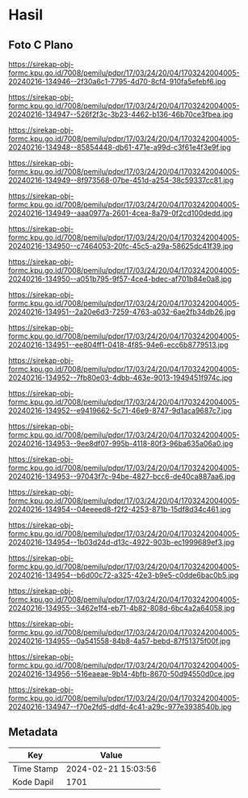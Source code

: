 # Hasil

## Foto C Plano

https://sirekap-obj-formc.kpu.go.id/7008/pemilu/pdpr/17/03/24/20/04/1703242004005-20240216-134946--2f30a6c1-7795-4d70-8cf4-910fa5efebf6.jpg

https://sirekap-obj-formc.kpu.go.id/7008/pemilu/pdpr/17/03/24/20/04/1703242004005-20240216-134947--526f2f3c-3b23-4462-b136-46b70ce3fbea.jpg

https://sirekap-obj-formc.kpu.go.id/7008/pemilu/pdpr/17/03/24/20/04/1703242004005-20240216-134948--85854448-db61-471e-a99d-c3f61e4f3e9f.jpg

https://sirekap-obj-formc.kpu.go.id/7008/pemilu/pdpr/17/03/24/20/04/1703242004005-20240216-134949--8f973568-07be-451d-a254-38c59337cc81.jpg

https://sirekap-obj-formc.kpu.go.id/7008/pemilu/pdpr/17/03/24/20/04/1703242004005-20240216-134949--aaa0977a-2601-4cea-8a79-0f2cd100dedd.jpg

https://sirekap-obj-formc.kpu.go.id/7008/pemilu/pdpr/17/03/24/20/04/1703242004005-20240216-134950--c7464053-20fc-45c5-a29a-58625dc41f39.jpg

https://sirekap-obj-formc.kpu.go.id/7008/pemilu/pdpr/17/03/24/20/04/1703242004005-20240216-134950--a051b795-9f57-4ce4-bdec-af701b84e0a8.jpg

https://sirekap-obj-formc.kpu.go.id/7008/pemilu/pdpr/17/03/24/20/04/1703242004005-20240216-134951--2a20e6d3-7259-4763-a032-6ae2fb34db26.jpg

https://sirekap-obj-formc.kpu.go.id/7008/pemilu/pdpr/17/03/24/20/04/1703242004005-20240216-134951--ee804ff1-0418-4f85-94e6-ecc6b8779513.jpg

https://sirekap-obj-formc.kpu.go.id/7008/pemilu/pdpr/17/03/24/20/04/1703242004005-20240216-134952--7fb80e03-4dbb-463e-9013-1949451f974c.jpg

https://sirekap-obj-formc.kpu.go.id/7008/pemilu/pdpr/17/03/24/20/04/1703242004005-20240216-134952--e9419662-5c71-46e9-8747-9d1aca9687c7.jpg

https://sirekap-obj-formc.kpu.go.id/7008/pemilu/pdpr/17/03/24/20/04/1703242004005-20240216-134953--9ee8df07-995b-4118-80f3-96ba635a06a0.jpg

https://sirekap-obj-formc.kpu.go.id/7008/pemilu/pdpr/17/03/24/20/04/1703242004005-20240216-134953--97043f7c-94be-4827-bcc6-de40ca887aa6.jpg

https://sirekap-obj-formc.kpu.go.id/7008/pemilu/pdpr/17/03/24/20/04/1703242004005-20240216-134954--04eeeed8-f2f2-4253-871b-15df8d34c461.jpg

https://sirekap-obj-formc.kpu.go.id/7008/pemilu/pdpr/17/03/24/20/04/1703242004005-20240216-134954--1b03d24d-d13c-4922-903b-ec1999689ef3.jpg

https://sirekap-obj-formc.kpu.go.id/7008/pemilu/pdpr/17/03/24/20/04/1703242004005-20240216-134954--b6d00c72-a325-42e3-b9e5-c0dde6bac0b5.jpg

https://sirekap-obj-formc.kpu.go.id/7008/pemilu/pdpr/17/03/24/20/04/1703242004005-20240216-134955--3462e1f4-eb71-4b82-808d-6bc4a2a64058.jpg

https://sirekap-obj-formc.kpu.go.id/7008/pemilu/pdpr/17/03/24/20/04/1703242004005-20240216-134955--0a541558-84b8-4a57-bebd-87f51375f00f.jpg

https://sirekap-obj-formc.kpu.go.id/7008/pemilu/pdpr/17/03/24/20/04/1703242004005-20240216-134956--516eaeae-9b14-4bfb-8670-50d94550d0ce.jpg

https://sirekap-obj-formc.kpu.go.id/7008/pemilu/pdpr/17/03/24/20/04/1703242004005-20240216-134947--f70e2fd5-ddfd-4c41-a29c-977e3938540b.jpg


## Metadata

| Key        | Value               |
| ---------- | ------------------- |
| Time Stamp | 2024-02-21 15:03:56 |
| Kode Dapil | 1701                |



